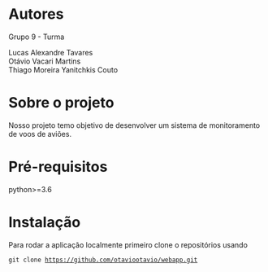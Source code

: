 # Autores
Grupo 9 - Turma 

Lucas Alexandre Tavares \
Otávio Vacari Martins \
Thiago Moreira Yanitchkis Couto 

# Sobre o projeto 

Nosso projeto temo objetivo de desenvolver um sistema de monitoramento de voos de aviões.
# Pré-requisitos 

python>=3.6

# Instalação

Para rodar a aplicação localmente primeiro clone o repositórios usando

<code>git clone https://github.com/otaviootavio/webapp.git </code>

